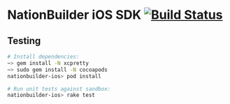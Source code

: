 # NationBuilder iOS SDK [![Build Status](https://travis-ci.org/3dna/nationbuilder-ios.svg)](https://travis-ci.org/3dna/nationbuilder-ios)

## Testing

```bash
# Install dependencies:
~> gem install -N xcpretty
~> sudo gem install -N cocoapods
nationbuilder-ios> pod install

# Run unit tests against sandbox:
nationbuilder-ios> rake test
```

